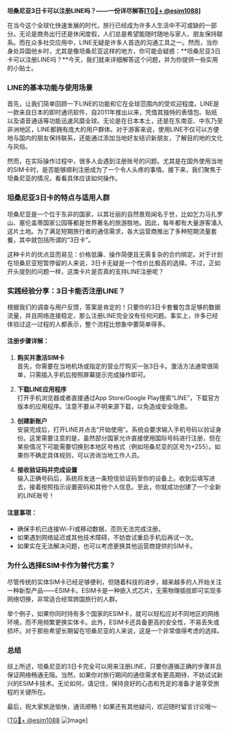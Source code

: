 **坦桑尼亚3日卡可以注册LINE吗？——一份详尽解答[[TG💪+ @esim1088](https://t.me/s/esim1088)]**

在当今这个全球化快速发展的时代，旅行已经成为许多人生活中不可或缺的一部分。无论是商务出行还是休闲度假，人们总是希望能随时随地与家人、朋友保持联系。而在众多社交应用中，LINE无疑是许多人首选的沟通工具之一。然而，当你身处异国他乡时，尤其是像坦桑尼亚这样的地方，你可能会疑惑：**坦桑尼亚3日卡可以注册LINE吗？**今天，我们就来详细解答这个问题，并为你提供一些实用的小贴士。

### LINE的基本功能与使用场景

首先，让我们简单回顾一下LINE的功能和它在全球范围内的受欢迎程度。LINE是一款来自日本的即时通讯软件，自2011年推出以来，凭借其独特的表情包、贴纸以及语音通话等功能迅速风靡全球。无论是在日本本土，还是在东南亚、中东乃至非洲地区，LINE都拥有庞大的用户群体。对于游客来说，使用LINE不仅可以方便地与国内的朋友保持联系，还能通过添加当地好友结识新朋友，了解目的地的文化与风俗。

然而，在实际操作过程中，很多人会遇到注册账号的问题。尤其是在国外使用当地的SIM卡时，是否能够顺利注册成为了一个令人头疼的事情。接下来，我们聚焦于坦桑尼亚的情况，看看具体应该如何操作。

### 坦桑尼亚3日卡的特点与适用人群

坦桑尼亚是一个位于东非的国家，以其壮丽的自然景观闻名于世，比如乞力马扎罗山、塞伦盖蒂国家公园等都是世界著名的旅游胜地。因此，每年都有大量游客涌入这片土地。为了满足短期旅行者的通信需求，各大运营商推出了多种短期流量套餐，其中就包括所谓的“3日卡”。

这种卡片的优点显而易见：价格低廉、操作简便且无需复杂的合约绑定。对于计划在坦桑尼亚短暂停留的人来说，3日卡无疑是一个性价比极高的选择。不过，正如开头提到的问题一样，这类卡片是否真的支持LINE注册呢？

### 实践经验分享：3日卡能否注册LINE？

根据我们的调查与用户反馈，答案是肯定的！只要你的3日卡套餐包含足够的数据流量，并且网络连接稳定，那么注册LINE完全没有任何问题。事实上，许多已经体验过这一过程的人都表示，整个流程比想象中要简单得多。

#### 注册步骤详解：

1. **购买并激活SIM卡**  
   首先，你需要在当地机场或指定的营业厅购买一张3日卡。激活方法通常很简单，只需插入手机后按照屏幕提示完成操作即可。

2. **下载LINE应用程序**  
   打开手机浏览器或者直接通过App Store/Google Play搜索“LINE”，下载官方版本的应用程序。注意不要从不明来源下载，以免造成安全隐患。

3. **创建新账户**  
   安装完成后，打开LINE并点击“开始使用”。系统会要求输入手机号码以验证身份。这里需要注意的是，虽然部分国家允许直接使用国际号码进行注册，但在某些情况下可能需要切换到本地区号格式（例如坦桑尼亚的区号为+255）。如果你不确定具体规则，可以咨询当地工作人员。

4. **接收验证码并完成设置**  
   输入正确号码后，系统将发送一条短信验证码至你的设备上。收到后填写进去，接着按照指示设置密码和其他个人信息。至此，你就成功创建了一个全新的LINE账号！

#### 注意事项：
- 确保手机已连接Wi-Fi或移动数据，否则无法完成注册。
- 如果遇到网络延迟或其他技术障碍，不妨尝试重启手机后再试一次。
- 如果实在无法解决问题，也可以考虑更换其他运营商提供的SIM卡。

### 为什么选择ESIM卡作为替代方案？

尽管传统的实体SIM卡已经足够便利，但随着科技的进步，越来越多的人开始关注一种新型产品——ESIM卡。ESIM卡是一种嵌入式芯片，无需物理插拔即可实现多网络切换，非常适合经常跨国旅行的人群。

举个例子，如果你同时持有多个国家的ESIM卡，就可以轻松应对不同地区的网络环境，而不用频繁更换实体卡。此外，ESIM卡还具备更高的安全性，不易丢失或损坏。对于那些希望长期留在坦桑尼亚的人来说，这是一个非常值得考虑的选择。

### 总结

综上所述，坦桑尼亚的3日卡完全可以用来注册LINE，只要你遵循正确的步骤并且保证网络畅通无阻。当然，如果你对旅行期间的通信需求有更高期待，不妨试试新兴的ESIM卡技术。无论如何，请记住，保持良好的心态和充足的准备才是享受旅程的关键所在。

最后，祝大家旅途愉快，通讯顺畅！如果还有其他疑问，欢迎随时留言讨论哦～  

[[TG💪+ @esim1088](https://t.me/s/esim1088) ![Image](https://i.postimg.cc/4NQfJmqS/Snipaste-2025-05-13-00-14-12.png)]